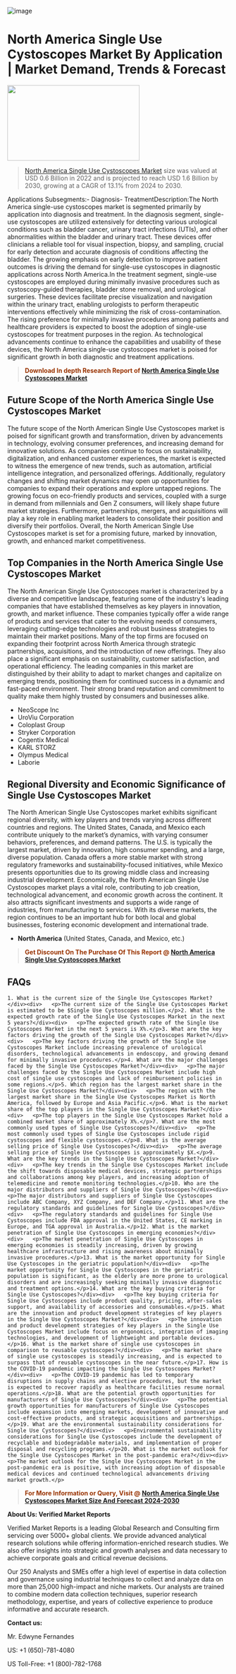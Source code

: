 ![image](https://github.com/user-attachments/assets/fddd950d-7fc5-473e-8d10-14972a77cac5)<p><h1>North America Single Use Cystoscopes Market By Application | Market Demand, Trends & Forecast</h1><p><img class="aligncenter size-medium wp-image-105565" src="https://ffe5etoiles.com/wp-content/uploads/2025/01/MST7-300x171.png" alt="" width="300" height="171" /></p><blockquote><p><a href="https://www.verifiedmarketreports.com/download-sample/?rid=297450&utm_source=Github-NA&utm_medium=387" target="_blank">North America Single Use Cystoscopes Market</a>  size was valued at USD 0.6 Billion in 2022 and is projected to reach USD 1.6 Billion by 2030, growing at a CAGR of 13.1% from 2024 to 2030.</p></blockquote>Applications Subsegments:- Diagnosis- TreatmentDescription:The North America single-use cystoscopes market is segmented primarily by application into diagnosis and treatment. In the diagnosis segment, single-use cystoscopes are utilized extensively for detecting various urological conditions such as bladder cancer, urinary tract infections (UTIs), and other abnormalities within the bladder and urinary tract. These devices offer clinicians a reliable tool for visual inspection, biopsy, and sampling, crucial for early detection and accurate diagnosis of conditions affecting the bladder. The growing emphasis on early detection to improve patient outcomes is driving the demand for single-use cystoscopes in diagnostic applications across North America.In the treatment segment, single-use cystoscopes are employed during minimally invasive procedures such as cystoscopy-guided therapies, bladder stone removal, and urological surgeries. These devices facilitate precise visualization and navigation within the urinary tract, enabling urologists to perform therapeutic interventions effectively while minimizing the risk of cross-contamination. The rising preference for minimally invasive procedures among patients and healthcare providers is expected to boost the adoption of single-use cystoscopes for treatment purposes in the region. As technological advancements continue to enhance the capabilities and usability of these devices, the North America single-use cystoscopes market is poised for significant growth in both diagnostic and treatment applications.</p><blockquote><p><span style="color: #993300;"><strong>Download In depth Research Report of <a href="https://www.verifiedmarketreports.com/download-sample/?rid=297450&utm_source=Github-NA&utm_medium=387">North America Single Use Cystoscopes Market</a></strong></span></p></blockquote><h2>Future Scope of the North America Single Use Cystoscopes Market</h2><p>The future scope of the North American Single Use Cystoscopes market is poised for significant growth and transformation, driven by advancements in technology, evolving consumer preferences, and increasing demand for innovative solutions. As companies continue to focus on sustainability, digitalization, and enhanced customer experiences, the market is expected to witness the emergence of new trends, such as automation, artificial intelligence integration, and personalized offerings. Additionally, regulatory changes and shifting market dynamics may open up opportunities for companies to expand their operations and explore untapped regions. The growing focus on eco-friendly products and services, coupled with a surge in demand from millennials and Gen Z consumers, will likely shape future market strategies. Furthermore, partnerships, mergers, and acquisitions will play a key role in enabling market leaders to consolidate their position and diversify their portfolios. Overall, the North American Single Use Cystoscopes market is set for a promising future, marked by innovation, growth, and enhanced market competitiveness.</p><h2>Top Companies in the North America Single Use Cystoscopes Market</h2><p>The North American Single Use Cystoscopes market is characterized by a diverse and competitive landscape, featuring some of the industry's leading companies that have established themselves as key players in innovation, growth, and market influence. These companies typically offer a wide range of products and services that cater to the evolving needs of consumers, leveraging cutting-edge technologies and robust business strategies to maintain their market positions. Many of the top firms are focused on expanding their footprint across North America through strategic partnerships, acquisitions, and the introduction of new offerings. They also place a significant emphasis on sustainability, customer satisfaction, and operational efficiency. The leading companies in this market are distinguished by their ability to adapt to market changes and capitalize on emerging trends, positioning them for continued success in a dynamic and fast-paced environment. Their strong brand reputation and commitment to quality make them highly trusted by consumers and businesses alike.</p><p><ul><li>NeoScope Inc </li><li> UroViu Corporation </li><li> Coloplast Group </li><li> Stryker Corporation </li><li> Cogentix Medical </li><li> KARL STORZ </li><li> Olympus Medical </li><li> Laborie</li></ul></p><h2>Regional Diversity and Economic Significance of Single Use Cystoscopes Market</h2><p>The North American Single Use Cystoscopes market exhibits significant regional diversity, with key players and trends varying across different countries and regions. The United States, Canada, and Mexico each contribute uniquely to the market’s dynamics, with varying consumer behaviors, preferences, and demand patterns. The U.S. is typically the largest market, driven by innovation, high consumer spending, and a large, diverse population. Canada offers a more stable market with strong regulatory frameworks and sustainability-focused initiatives, while Mexico presents opportunities due to its growing middle class and increasing industrial development. Economically, the North American Single Use Cystoscopes market plays a vital role, contributing to job creation, technological advancement, and economic growth across the continent. It also attracts significant investments and supports a wide range of industries, from manufacturing to services. With its diverse markets, the region continues to be an important hub for both local and global businesses, fostering economic development and international trade.</p><ul>    <li><strong>North America</strong> (United States, Canada, and Mexico, etc.)</li></ul><blockquote><p><span style="color: #993300;"><strong>Get Discount On The Purchase Of This Report @ <a href="https://www.verifiedmarketreports.com/ask-for-discount/?rid=297450&utm_source=Github-NA&utm_medium=387">North America Single Use Cystoscopes Market</a></strong></span></p></blockquote><h2>FAQs</h2><p>```1. What is the current size of the Single Use Cystoscopes Market?</div><div>   <p>The current size of the Single Use Cystoscopes Market is estimated to be $Single Use Cystoscopes million.</p>2. What is the expected growth rate of the Single Use Cystoscopes Market in the next 5 years?</div><div>   <p>The expected growth rate of the Single Use Cystoscopes Market in the next 5 years is X%.</p>3. What are the key factors driving the growth of the Single Use Cystoscopes Market?</div><div>   <p>The key factors driving the growth of the Single Use Cystoscopes Market include increasing prevalence of urological disorders, technological advancements in endoscopy, and growing demand for minimally invasive procedures.</p>4. What are the major challenges faced by the Single Use Cystoscopes Market?</div><div>   <p>The major challenges faced by the Single Use Cystoscopes Market include high cost of single use cystoscopes and lack of reimbursement policies in some regions.</p>5. Which region has the largest market share in the Single Use Cystoscopes Market?</div><div>   <p>The region with the largest market share in the Single Use Cystoscopes Market is North America, followed by Europe and Asia Pacific.</p>6. What is the market share of the top players in the Single Use Cystoscopes Market?</div><div>   <p>The top players in the Single Use Cystoscopes Market hold a combined market share of approximately X%.</p>7. What are the most commonly used types of Single Use Cystoscopes?</div><div>   <p>The most commonly used types of Single Use Cystoscopes include rigid cystoscopes and flexible cystoscopes.</p>8. What is the average selling price of Single Use Cystoscopes?</div><div>   <p>The average selling price of Single Use Cystoscopes is approximately $X.</p>9. What are the key trends in the Single Use Cystoscopes Market?</div><div>   <p>The key trends in the Single Use Cystoscopes Market include the shift towards disposable medical devices, strategic partnerships and collaborations among key players, and increasing adoption of telemedicine and remote monitoring technologies.</p>10. Who are the major distributors and suppliers of Single Use Cystoscopes?</div><div>   <p>The major distributors and suppliers of Single Use Cystoscopes include ABC Company, XYZ Company, and DEF Company.</p>11. What are the regulatory standards and guidelines for Single Use Cystoscopes?</div><div>   <p>The regulatory standards and guidelines for Single Use Cystoscopes include FDA approval in the United States, CE marking in Europe, and TGA approval in Australia.</p>12. What is the market penetration of Single Use Cystoscopes in emerging economies?</div><div>   <p>The market penetration of Single Use Cystoscopes in emerging economies is steadily increasing, driven by growing healthcare infrastructure and rising awareness about minimally invasive procedures.</p>13. What is the market opportunity for Single Use Cystoscopes in the geriatric population?</div><div>   <p>The market opportunity for Single Use Cystoscopes in the geriatric population is significant, as the elderly are more prone to urological disorders and are increasingly seeking minimally invasive diagnostic and treatment options.</p>14. What are the key buying criteria for Single Use Cystoscopes?</div><div>   <p>The key buying criteria for Single Use Cystoscopes include product quality, pricing, after-sales support, and availability of accessories and consumables.</p>15. What are the innovation and product development strategies of key players in the Single Use Cystoscopes Market?</div><div>   <p>The innovation and product development strategies of key players in the Single Use Cystoscopes Market include focus on ergonomics, integration of imaging technologies, and development of lightweight and portable devices.</p>16. What is the market share of single use cystoscopes in comparison to reusable cystoscopes?</div><div>   <p>The market share of single use cystoscopes is steadily increasing, and is expected to surpass that of reusable cystoscopes in the near future.</p>17. How is the COVID-19 pandemic impacting the Single Use Cystoscopes Market?</div><div>   <p>The COVID-19 pandemic has led to temporary disruptions in supply chains and elective procedures, but the market is expected to recover rapidly as healthcare facilities resume normal operations.</p>18. What are the potential growth opportunities for manufacturers of Single Use Cystoscopes?</div><div>   <p>The potential growth opportunities for manufacturers of Single Use Cystoscopes include expansion into emerging markets, development of innovative and cost-effective products, and strategic acquisitions and partnerships.</p>19. What are the environmental sustainability considerations for Single Use Cystoscopes?</div><div>   <p>Environmental sustainability considerations for Single Use Cystoscopes include the development of recyclable and biodegradable materials, and implementation of proper disposal and recycling programs.</p>20. What is the market outlook for the Single Use Cystoscopes Market in the post-pandemic era?</div><div>   <p>The market outlook for the Single Use Cystoscopes Market in the post-pandemic era is positive, with increasing adoption of disposable medical devices and continued technological advancements driving market growth.</p>```</p><blockquote><p><span style="color: #993300;"><strong>For More Information or Query, Visit @ <a href="https://www.verifiedmarketreports.com/product/single-use-cystoscopes-market/">North America Single Use Cystoscopes Market Size And Forecast 2024-2030</a></strong></span></p></blockquote><p><strong>About Us: Verified Market Reports</strong></p><p>Verified Market Reports is a leading Global Research and Consulting firm servicing over 5000+ global clients. We provide advanced analytical research solutions while offering information-enriched research studies. We also offer insights into strategic and growth analyses and data necessary to achieve corporate goals and critical revenue decisions.</p><p>Our 250 Analysts and SMEs offer a high level of expertise in data collection and governance using industrial techniques to collect and analyze data on more than 25,000 high-impact and niche markets. Our analysts are trained to combine modern data collection techniques, superior research methodology, expertise, and years of collective experience to produce informative and accurate research.</p><p><strong>Contact us:</strong></p><p>Mr. Edwyne Fernandes</p><p>US: +1 (650)-781-4080</p><p>US Toll-Free: +1 (800)-782-1768</p>
 
